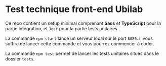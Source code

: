 # Test technique front-end Ubilab

Ce repo contient un setup minimal comprenant **Sass** et **TypeScript** pour la partie intégration, et `Jest` pour la partie tests unitaires.

La commande `npm start` lance un serveur local sur le port `8080`. Il vous suffira de lancer cette commande et vous pourrez commencer à coder.

La commande `npm test` permet de lancer les tests unitaires situés dans le dossier `tests`.
